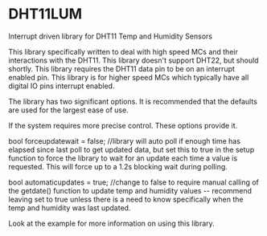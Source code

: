 # DHT11LUM
Interrupt driven library for DHT11 Temp and Humidity Sensors

This library specifically written to deal with high speed MCs and their interactions with the DHT11. This library doesn't support DHT22, but should shortly. This library requires the DHT11 data pin to be on an interrupt enabled pin. This library is for higher speed MCs which typically have all digital IO pins interrupt enabled.

The library has two significant options. It is recommended that the defaults are used for the largest ease of use.

If the system requires more precise control. These options provide it.

bool forceupdatewait = false; //library will auto poll if enough time has elapsed since last poll to get updated data, but set this to true in the setup function to force the library to wait for an update each time a value is requested. This will force up to a 1.2s blocking wait during polling.

bool automaticupdates = true; //change to false to require manual calling of the getdate() function to update temp and humidity values -- recommend leaving set to true unless there is a need to know specifically when the temp and humidity was last updated.

Look at the example for more information on using this library.
